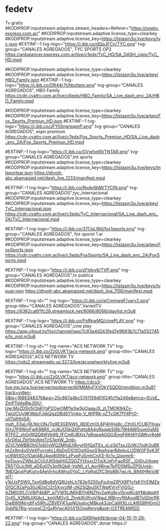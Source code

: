 # fedetv
Tv gratis 
#KODIPROP:inputstream.adaptive.stream_headers=Referer="https://nowtv.express.com.ar/"
#KODIPROP:inputstream.adaptive.license_type=clearkey
#KODIPROP:inputstream.adaptive.license_key=https://listasm3u.live/keys/tyc.json
#EXTINF:-1 tvg-logo="https://i.ibb.co/dQqJFCn/TYC.png" tvg-group="CANALES AGREGADOS", TYC SPORTS OP2
https://anbalancer.express.com.ar/live/c1eds/TyC_HD/SA_DASH_cipix/TyC_HD.mpd


#KODIPROP:inputstream.adaptive.license_type=clearkey
#KODIPROP:inputstream.adaptive.license_key=https://listasm3u.live/arkey/HBO_Family.json
#EXTINF:-1 tvg-logo="https://i.ibb.co/DR44r7t/hbofami.png" tvg-group="CANALES AGREGADOS", HBO Family 
https://cdn.cvattv.com.ar/live/c6eds/HBO_Family/SA_Live_dash_enc_2A/HBO_Family.mpd


#KODIPROP:inputstream.adaptive.license_type=clearkey
#KODIPROP:inputstream.adaptive.license_key=https://listasm3u.live/arkey/Fox_Sports_Premiun_HD.json
#EXTINF:-1 tvg-logo="https://i.ibb.co/JFYh5ng/espnP.png" tvg-group="CANALES AGREGADOS", espn premium
https://cdn.cvattv.com.ar/live/c7eds/Fox_Sports_Premiun_HD/SA_Live_dash_enc_2A/Fox_Sports_Premiun_HD.mpd


#EXTINF:-1 tvg-logo="https://i.ibb.co/GVwhx69/TNTAR.png" tvg-group="CANALES AGREGADOS",tnt sports 
#KODIPROP:inputstream.adaptive.license_type=clearkey
#KODIPROP:inputstream.adaptive.license_key=https://listasm3u.live/keys/tntsportsar.json
https://dtvott-abc.akamaized.net/dash_live_1233/manifest.mpd


#EXTINF:-1 tvg-logo="https://i.ibb.co/Nydv6bM/TYCIN.png" tvg-group="CANALES AGREGADOS",tyc_internacional
#KODIPROP:inputstream.adaptive.license_type=clearkey
#KODIPROP:inputstream.adaptive.license_key=https://listasm3u.live/arkey/TyC_Internacional.json
https://cdn.cvattv.com.ar/live/c3eds/TyC_Internacional/SA_Live_dash_enc_2A/TyC_Internacional.mpd


#EXTINF:-1 tvg-logo="https://i.ibb.co/37CpLWd/fox1sports.png" tvg-group="CANALES AGREGADOS", fox sporst 1 ar
#KODIPROP:inputstream.adaptive.license_type=clearkey
#KODIPROP:inputstream.adaptive.license_key=https://listasm3u.live/arkey/FoxSports.json
https://cdn.cvattv.com.ar/live/c3eds/FoxSports/SA_Live_dash_enc_2A/FoxSports.mpd

#EXTINF:-1 tvg-logo="https://i.ibb.co/zFtdyv6/TVP.png" tvg-group="CANALES AGREGADOS",tv publica
#KODIPROP:inputstream.adaptive.license_type=clearkey
#KODIPROP:inputstream.adaptive.license_key=https://listasm3u.live/keys/tvpuar.json
https://dtvott-abc.akamaized.net/dash_live_1156/manifest.mpd

#EXTINF:-1 tvg-id="" tvg-logo="https://i.ibb.co/wCmmwqF/vary2.png" group-title="CANALES AGREGADOS",VariedTV
https://6362ca6f1fc28.streamlock.net/8066/8066/playlist.m3u8


#EXTINF:-1 tvg-logo="https://i.ibb.co/PxRkwMQ/cinePLAY.png" tvg-group="CANALES AGREGADOS",cine play
https://app.viloud.tv/hls/channel/sep/7c93a4d243fed7e9693b7c71a552745e/lo_mid.m3u8

#EXTINF:-1 tvg-id="" tvg-name="ACS NETWORK TV" tvg-logo="https://i.ibb.co/Zz0LVKT/acs-network.png" group-title="CANALES AGREGADOS",ACS NETWORK TV
https://vdo2.streamgato.us:3273/live/acsnetworktvlive.m3u8


#EXTINF:-1 tvg-id="" tvg-name="ACS NETWORK TV" tvg-logo="https://i.ibb.co/Zz0LVKT/acs-network.png" group-title="CANALES AGREGADOS",ACS NETWORK TV
https://dcs3-live.mp.lura.live/server/podserve/AVM6MyFXVOkYSQD0/rendition.m3u8?track=video-0&ts=1686348376&psi=25c867a4bc5741159d01f24fcf1a246e&encp=SUxE_ZmPTd4e8leJ5tU-Uw:MsZDSn5Cbj6YgP2OwOMf1e3w5pOaaaJX_zLTMOK94Zy-TwUlCUy9KWdcFJiikQgzDBdSYVnkp-V_WjPRk-xZTv2iK7fY4PrO-uXTqIHhjSA-mqh_X3aLrRLNIcONJTg9E3GENWli_I8DEzhOL6P4HHg6c_CthXLfCUB7l1navXHJ7P9WxiFwK98RX_njJ6JO5kQXPxtts8A4oRsqpkSl6b7W4AW0uveGsMSRTFEZ_vhOrRIQQ6i6Vb99_fFCmRJBXjx7gRqpqAGQjUEegF6IHAYjGMtvr8gMs5rD6sLZbYbtolbtoTzS3eitW_2mb-dZjG7eWBBOhG1idiGyWQ2MfjdUl8vyH01QdTEs_xLg3dTsxJ2cWJ7sdh3uBKtA2x9m4xSVeXPvcrqhLL6bDo51OSGgXGxoS1kgAsiarB4pkuLUDWOFSyK3FvcRWtXDz1OatjABJ4gp80IlNrLzPvpFuSmhCnX3-Xc1v_Qgomr6-hpTouvyZWbLbCUUU65daHjGZQGZYtXxxcDTqjXJnFrFaoRSF__GjShJr4oeeZR5TGjJc9W_eDEg07s3nf6Qb6-VgNII_s1_Aor9Rnw7bPD5MSuZPSUykb-1MDQicpPgKiztv4AeVirhcAWnz0YpC_LYqRgtZfC3tIg8Bj7wLrk_B94tHNricWglT-y1bUzPSW0_Tsn0dBg8dVQRUxhLh783p1I250uFqJtwZIPtX8P1cfsKYh51MZeGfQC9ZaPq30J4DxCi2r5XyvzlM-zN2SQbu0XTWqKVrrFVIG0J-AZM0l3fLCjV8iP4bBP_q7VWStJMXiBYh6NZHy2wKg9cyI5nstKcbYNbdeqHIOr45_X2M9JjXtAcL_kmVMOvS_Zhyk9UIfrgVj9auLWBryyf6tAoqlB7oS0m1fKDwBW9NrrdtFx5IRhJZBVEFK1upNUsqIvcM8ks43JpCaWtXLcLAl9S8fHGmO3ybfIb7Rg-yrceqCZrQxRVwcADUt1SOxpRmyg&sid=[[STREAMID]]



#EXTINF:-1 tvg-logo="https://i.ibb.co/QX6HwbN/donar-04-15-11-28-22.png" tvg-group="CANALES AGREGADOS",donar
https://





